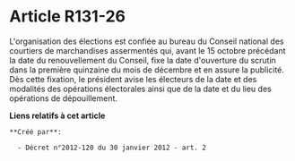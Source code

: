 # Article R131-26

L'organisation des élections est confiée au bureau du Conseil national des courtiers de marchandises assermentés qui, avant
le 15 octobre précédant la date du renouvellement du Conseil, fixe la date d'ouverture du scrutin dans la première quinzaine
du mois de décembre et en assure la publicité. Dès cette fixation, le président avise les électeurs de la date et des
modalités des opérations électorales ainsi que de la date et du lieu des opérations de dépouillement.

**Liens relatifs à cet article**

	**Créé par**:

	  - Décret n°2012-120 du 30 janvier 2012 - art. 2
